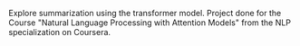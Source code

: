Explore summarization using the transformer model.
Project done for the Course "Natural Language Processing with Attention Models" from the NLP specialization on Coursera.
